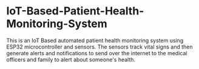 # IoT-Based-Patient-Health-Monitoring-System
This is an IoT Based automated patient health monitoring system using ESP32 microcontroller and sensors. The sensors track vital signs and then generate alerts and notifications to send over the internet to the medical officers and family to alert about someone's health.
